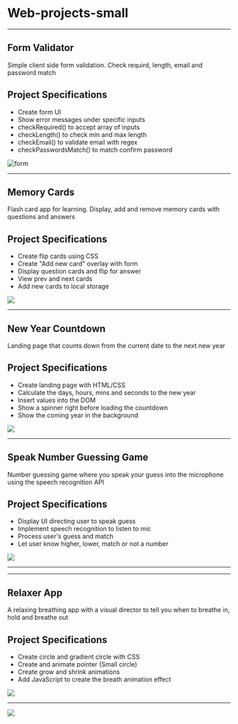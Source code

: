 # Web-projects-small


<hr>

## Form Validator 

Simple client side form validation. Check requird, length, email and password match

## Project Specifications

- Create form UI
- Show error messages under specific inputs
- checkRequired() to accept array of inputs
- checkLength() to check min and max length
- checkEmail() to validate email with regex
- checkPasswordsMatch() to match confirm password



<img src="https://i.ibb.co/MnQqgyT/form.gif" alt="form"/>


<hr>

## Memory Cards

Flash card app for learning. Display, add and remove memory cards with questions and answers

## Project Specifications

- Create flip cards using CSS
- Create "Add new card" overlay with form
- Display question cards and flip for answer
- View prev and next cards
- Add new cards to local storage



<img src="https://i.ibb.co/fYFF2kd/Memory-Cards.gif">


<hr>


## New Year Countdown

Landing page that counts down from the current date to the next new year

## Project Specifications

- Create landing page with HTML/CSS
- Calculate the days, hours, mins and seconds to the new year
- Insert values into the DOM
- Show a spinner right before loading the countdown
- Show the coming year in the background


<img src="https://i.ibb.co/fnWfPJ9/bandicam-2023-02-12-14-57-36-248.gif">




<hr>


## Speak Number Guessing Game

Number guessing game where you speak your guess into the microphone using the speech recognition API

## Project Specifications

- Display UI directing user to speak guess
- Implement speech recognition to listen to mic
- Process user's guess and match
- Let user know higher, lower, match or not a number



<img src="https://i.ibb.co/5RZ8M0g/speak-number.gif">


<hr>



<!-- ## Custom Video Player

Custom video player using the HTML5 video element and it's JavaScript API with a custom design

## Project Specifications

- Display custom video player styled with CSS
- Play/pause
- Stop
- Video progress bar
- Set progress bar time
- Display time in mins and seconds



<img src="./Custom Video Player/gif/bandicam 2023-03-08 18-03-15-664.gif"> -->


<hr>


## Relaxer App

A relaxing breathing app with a visual director to tell you when to breathe in, hold and breathe out

## Project Specifications

- Create circle and gradient circle with CSS
- Create and animate pointer (Small circle)
- Create grow and shrink animations
- Add JavaScript to create the breath animation effect


<img src="https://i.ibb.co/HNhyCY0/bandicam-2023-03-09-13-31-03-714.gif">


<hr>


<!-- ## Slider
 -->
<img src="https://i.ibb.co/hFPrKqs/slider.gif">
